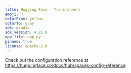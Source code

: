 ```yaml
---
title: Hugging Face - Transformers
emoji: 🤗
colorFrom: yellow
colorTo: gray
sdk: gradio
sdk_version: 4.21.0
app_file: app.py
pinned: true
license: apache-2.0
---
```


Check out the configuration reference at https://huggingface.co/docs/hub/spaces-config-reference
